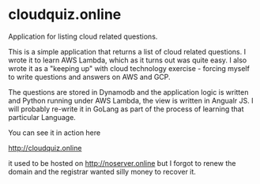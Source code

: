 # cloudquiz.online
Application for listing cloud related questions.

This is a simple application that returns a list of cloud related questions. I wrote it to learn AWS Lambda, which as it turns out was quite easy. I also wrote it as a "keeping up" with cloud technology exercise - forcing myself to write questions and answers on AWS and GCP.

The questions are stored in Dynamodb and the application logic is written and Python running under AWS Lambda, the view is written in Angualr JS.  I will probably re-write it in GoLang as part of the process of learning that particular Language.

You can see it in action here

http://cloudquiz.online

it used to be hosted on http://noserver.online but I forgot to renew the domain and the registrar wanted silly money to recover it.
